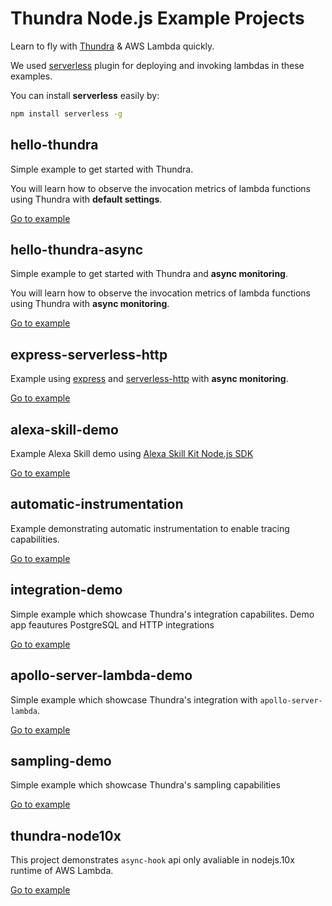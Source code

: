 # Thundra Node.js Example Projects
Learn to fly with [Thundra](https://www.thundra.io/) & AWS Lambda quickly.

We used [serverless](https://serverless.com/) plugin for deploying and invoking lambdas in these examples.

You can install **serverless** easily by:
```bash
npm install serverless -g
```

## hello-thundra
Simple example to get started with Thundra.

You will learn how to observe the invocation metrics of lambda functions using Thundra with **default settings**.

[Go to example](./hello-thundra)

## hello-thundra-async
Simple example to get started with Thundra and **async monitoring**.

You will learn how to observe the invocation metrics of lambda functions using Thundra with **async monitoring**.

[Go to example](./hello-thundra-async)

## express-serverless-http

Example using [express](https://www.npmjs.com/package/express) and [serverless-http](https://www.npmjs.com/package/serverless-http) with **async monitoring**.

[Go to example](./express-serverless-http)

## alexa-skill-demo

Example Alexa Skill demo using [Alexa Skill Kit Node.js SDK](https://github.com/alexa/alexa-skills-kit-sdk-for-nodejs)

[Go to example](./alexa-skill-demo)

## automatic-instrumentation

Example demonstrating automatic instrumentation to enable tracing capabilities.

[Go to example](./automatic-instrumentation)

## integration-demo

Simple example which showcase Thundra's integration capabilites. Demo app feautures PostgreSQL and HTTP integrations

[Go to example](./integration-demo)

## apollo-server-lambda-demo

Simple example which showcase Thundra's integration with `apollo-server-lambda`.

[Go to example](./apollo-server-lambda)

## sampling-demo

Simple example which showcase Thundra's sampling capabilities

[Go to example](./sampling-demo)

## thundra-node10x

This project demonstrates `async-hook` api only avaliable in nodejs.10x runtime of AWS Lambda.

[Go to example](./thundra-node10x)

